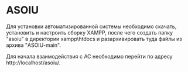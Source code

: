 # ASOIU
 
Для установки автоматизированной системы необходимо скачать, установить и настроить сборку XAMPP, после чего создать папку "asoiu" в директории xampp\htdocs и разархивировать туда файлы из архива "ASOIU-main".

Для начала взаимодействия с АС необходимо перейти по адресу http://localhost/asoiu/.
